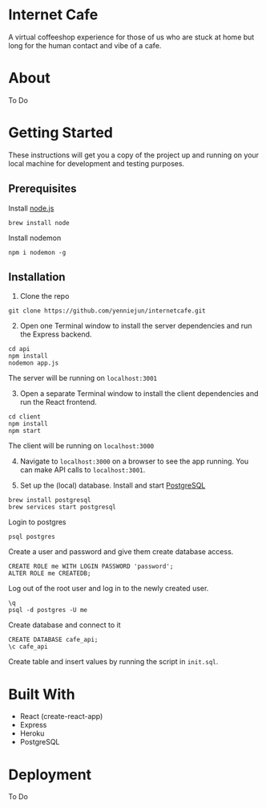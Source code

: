 # Internet Cafe
A virtual coffeeshop experience for those of us who are stuck at home but long for the human contact and vibe of a cafe.

# About
To Do

# Getting Started

These instructions will get you a copy of the project up and running on your local machine for development and testing purposes.

## Prerequisites

Install [node.js](https://nodejs.org/en/download/package-manager)
```
brew install node
```

Install nodemon
```
npm i nodemon -g
```

## Installation


1. Clone the repo
```
git clone https://github.com/yenniejun/internetcafe.git
```

2. Open one Terminal window to install the server dependencies and run the Express backend. 

```
cd api
npm install
nodemon app.js
```

The server will be running on `localhost:3001`

3. Open a separate Terminal window to install the client dependencies and run the React frontend.
```
cd client
npm install
npm start
```

The client will be running on `localhost:3000`

4. Navigate to `localhost:3000` on a browser to see the app running. You can make API calls to `localhost:3001`.

5. Set up the (local) database. Install and start [PostgreSQL](https://www.postgresql.org/download/)
```
brew install postgresql
brew services start postgresql
```

Login to postgres
```
psql postgres
```

Create a user and password and give them create database access.

```
CREATE ROLE me WITH LOGIN PASSWORD 'password';
ALTER ROLE me CREATEDB;
```

Log out of the root user and log in to the newly created user.

```
\q
psql -d postgres -U me
```

Create database and connect to it
```
CREATE DATABASE cafe_api;
\c cafe_api
```

Create table and insert values by running the script in `init.sql`.


# Built With
* React (create-react-app)
* Express
* Heroku
* PostgreSQL


# Deployment
To Do
